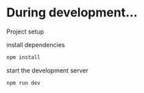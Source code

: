 <h1>During development...</h1>

Project setup

install dependencies
```sh
npm install
```

start the development server

```sh
npm run dev
```

